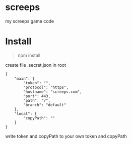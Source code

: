 # screeps
my screeps game code
# Install
> npm install

create file .secret.json in root 
```
{
    "main": {
        "token": "",
        "protocol": "https",
        "hostname": "screeps.com",
        "port": 443,
        "path": "/",
        "branch": "default"
    },
    "local": {
        "copyPath": ""
    }
}
```

write token and copyPath to your own token and copyPath